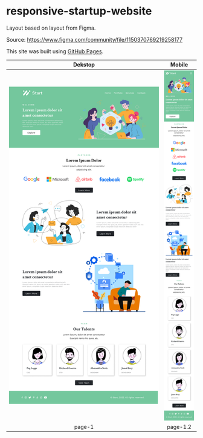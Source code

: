 # responsive-startup-website

Layout based on layout from Figma.<br>

Source: https://www.figma.com/community/file/1150370769219258177<br>

This site was built using [GitHub Pages](https://b13d.github.io/responsive-startup-website/).

Dekstop |  Mobile
:-------------------------:|:-------------------------:
![alt text](Images/page-1.png) |  ![alt text](Images/page-1.2.png)
page-1 | page-1.2



